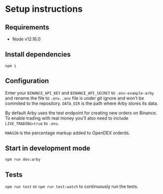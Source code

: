 # Setup instructions

## Requirements
- Node v12.16.0

## Install dependencies
`npm i`

## Configuration
Enter your `BINANCE_API_KEY` and `BINANCE_API_SECRET` to `.env-example-arby` and rename the file to `.env`. `.env` file is under git ignore and won't be commited to the repository. `DATA_DIR` is the path where Arby stores its data.

By default Arby uses the test endpoint for creating new orders on Binance. To enable trading with real money you'll also need to include `LIVE_TRADING=true` to `.env`.

`MARGIN` is the percentage markup added to OpenDEX orderds.

## Start in development mode
`npm run dev:arby`

## Tests
`npm run test`
or
`npm run test:watch` to continuously run the tests.
